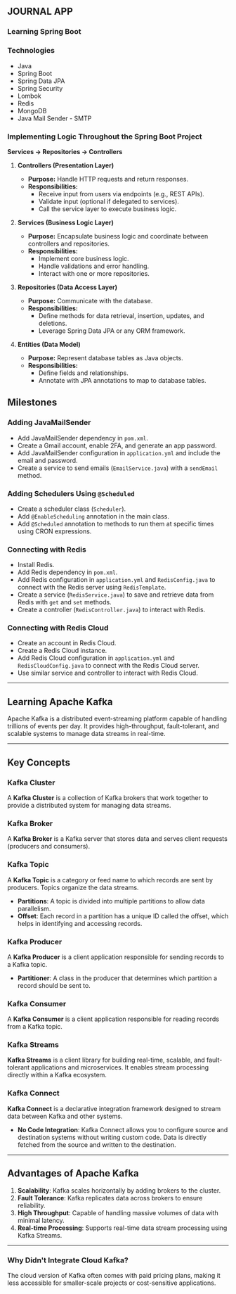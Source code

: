 ## JOURNAL APP

### Learning Spring Boot

### Technologies
- Java
- Spring Boot
- Spring Data JPA
- Spring Security
- Lombok
- Redis
- MongoDB
- Java Mail Sender - SMTP

### Implementing Logic Throughout the Spring Boot Project
**Services -> Repositories -> Controllers**

1. **Controllers (Presentation Layer)**
   - **Purpose:** Handle HTTP requests and return responses.
   - **Responsibilities:**
     - Receive input from users via endpoints (e.g., REST APIs).
     - Validate input (optional if delegated to services).
     - Call the service layer to execute business logic.

2. **Services (Business Logic Layer)**
   - **Purpose:** Encapsulate business logic and coordinate between controllers and repositories.
   - **Responsibilities:**
     - Implement core business logic.
     - Handle validations and error handling.
     - Interact with one or more repositories.

3. **Repositories (Data Access Layer)**
   - **Purpose:** Communicate with the database.
   - **Responsibilities:**
     - Define methods for data retrieval, insertion, updates, and deletions.
     - Leverage Spring Data JPA or any ORM framework.

4. **Entities (Data Model)**
   - **Purpose:** Represent database tables as Java objects.
   - **Responsibilities:**
     - Define fields and relationships.
     - Annotate with JPA annotations to map to database tables.

## Milestones

### Adding JavaMailSender
- Add JavaMailSender dependency in `pom.xml`.
- Create a Gmail account, enable 2FA, and generate an app password.
- Add JavaMailSender configuration in `application.yml` and include the email and password.
- Create a service to send emails (`EmailService.java`) with a `sendEmail` method.

### Adding Schedulers Using `@Scheduled`
- Create a scheduler class (`Scheduler`).
- Add `@EnableScheduling` annotation in the main class.
- Add `@Scheduled` annotation to methods to run them at specific times using CRON expressions.

### Connecting with Redis
- Install Redis.
- Add Redis dependency in `pom.xml`.
- Add Redis configuration in `application.yml` and `RedisConfig.java` to connect with the Redis server using `RedisTemplate`.
- Create a service (`RedisService.java`) to save and retrieve data from Redis with `get` and `set` methods.
- Create a controller (`RedisController.java`) to interact with Redis.

### Connecting with Redis Cloud
- Create an account in Redis Cloud.
- Create a Redis Cloud instance.
- Add Redis Cloud configuration in `application.yml` and `RedisCloudConfig.java` to connect with the Redis Cloud server.
- Use similar service and controller to interact with Redis Cloud.

---

## Learning Apache Kafka

Apache Kafka is a distributed event-streaming platform capable of handling trillions of events per day. It provides high-throughput, fault-tolerant, and scalable systems to manage data streams in real-time.

---

## Key Concepts

### Kafka Cluster
A **Kafka Cluster** is a collection of Kafka brokers that work together to provide a distributed system for managing data streams.

### Kafka Broker
A **Kafka Broker** is a Kafka server that stores data and serves client requests (producers and consumers).

### Kafka Topic
A **Kafka Topic** is a category or feed name to which records are sent by producers. Topics organize the data streams.

- **Partitions**: A topic is divided into multiple partitions to allow data parallelism.
- **Offset**: Each record in a partition has a unique ID called the offset, which helps in identifying and accessing records.

### Kafka Producer
A **Kafka Producer** is a client application responsible for sending records to a Kafka topic.

- **Partitioner**: A class in the producer that determines which partition a record should be sent to.

### Kafka Consumer
A **Kafka Consumer** is a client application responsible for reading records from a Kafka topic.

### Kafka Streams
**Kafka Streams** is a client library for building real-time, scalable, and fault-tolerant applications and microservices. It enables stream processing directly within a Kafka ecosystem.

### Kafka Connect
**Kafka Connect** is a declarative integration framework designed to stream data between Kafka and other systems.

- **No Code Integration**: Kafka Connect allows you to configure source and destination systems without writing custom code. Data is directly fetched from the source and written to the destination.

---

## Advantages of Apache Kafka
1. **Scalability**: Kafka scales horizontally by adding brokers to the cluster.
2. **Fault Tolerance**: Kafka replicates data across brokers to ensure reliability.
3. **High Throughput**: Capable of handling massive volumes of data with minimal latency.
4. **Real-time Processing**: Supports real-time data stream processing using Kafka Streams.

---

### Why Didn't Integrate Cloud Kafka?
The cloud version of Kafka often comes with paid pricing plans, making it less accessible for smaller-scale projects or cost-sensitive applications.


